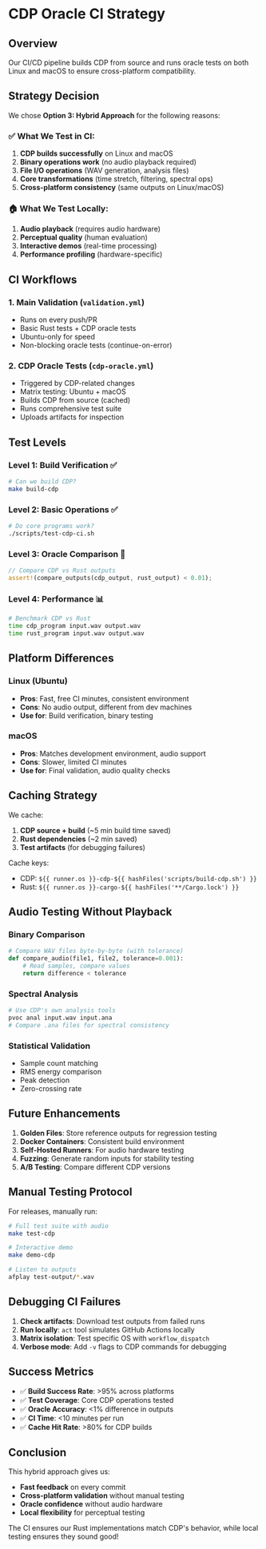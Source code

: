 # CDP Oracle CI Strategy

## Overview

Our CI/CD pipeline builds CDP from source and runs oracle tests on both Linux and macOS to ensure cross-platform compatibility.

## Strategy Decision

We chose **Option 3: Hybrid Approach** for the following reasons:

### ✅ What We Test in CI:
1. **CDP builds successfully** on Linux and macOS
2. **Binary operations work** (no audio playback required)
3. **File I/O operations** (WAV generation, analysis files)
4. **Core transformations** (time stretch, filtering, spectral ops)
5. **Cross-platform consistency** (same outputs on Linux/macOS)

### 🏠 What We Test Locally:
1. **Audio playback** (requires audio hardware)
2. **Perceptual quality** (human evaluation)
3. **Interactive demos** (real-time processing)
4. **Performance profiling** (hardware-specific)

## CI Workflows

### 1. Main Validation (`validation.yml`)
- Runs on every push/PR
- Basic Rust tests + CDP oracle tests
- Ubuntu-only for speed
- Non-blocking oracle tests (continue-on-error)

### 2. CDP Oracle Tests (`cdp-oracle.yml`)
- Triggered by CDP-related changes
- Matrix testing: Ubuntu + macOS
- Builds CDP from source (cached)
- Runs comprehensive test suite
- Uploads artifacts for inspection

## Test Levels

### Level 1: Build Verification ✅
```bash
# Can we build CDP?
make build-cdp
```

### Level 2: Basic Operations ✅
```bash
# Do core programs work?
./scripts/test-cdp-ci.sh
```

### Level 3: Oracle Comparison 🔄
```rust
// Compare CDP vs Rust outputs
assert!(compare_outputs(cdp_output, rust_output) < 0.01);
```

### Level 4: Performance 📊
```bash
# Benchmark CDP vs Rust
time cdp_program input.wav output.wav
time rust_program input.wav output.wav
```

## Platform Differences

### Linux (Ubuntu)
- **Pros**: Fast, free CI minutes, consistent environment
- **Cons**: No audio output, different from dev machines
- **Use for**: Build verification, binary testing

### macOS
- **Pros**: Matches development environment, audio support
- **Cons**: Slower, limited CI minutes
- **Use for**: Final validation, audio quality checks

## Caching Strategy

We cache:
1. **CDP source + build** (~5 min build time saved)
2. **Rust dependencies** (~2 min saved)
3. **Test artifacts** (for debugging failures)

Cache keys:
- CDP: `${{ runner.os }}-cdp-${{ hashFiles('scripts/build-cdp.sh') }}`
- Rust: `${{ runner.os }}-cargo-${{ hashFiles('**/Cargo.lock') }}`

## Audio Testing Without Playback

### Binary Comparison
```python
# Compare WAV files byte-by-byte (with tolerance)
def compare_audio(file1, file2, tolerance=0.001):
    # Read samples, compare values
    return difference < tolerance
```

### Spectral Analysis
```bash
# Use CDP's own analysis tools
pvoc anal input.wav input.ana
# Compare .ana files for spectral consistency
```

### Statistical Validation
- Sample count matching
- RMS energy comparison  
- Peak detection
- Zero-crossing rate

## Future Enhancements

1. **Golden Files**: Store reference outputs for regression testing
2. **Docker Containers**: Consistent build environment
3. **Self-Hosted Runners**: For audio hardware testing
4. **Fuzzing**: Generate random inputs for stability testing
5. **A/B Testing**: Compare different CDP versions

## Manual Testing Protocol

For releases, manually run:
```bash
# Full test suite with audio
make test-cdp

# Interactive demo
make demo-cdp

# Listen to outputs
afplay test-output/*.wav
```

## Debugging CI Failures

1. **Check artifacts**: Download test outputs from failed runs
2. **Run locally**: `act` tool simulates GitHub Actions locally
3. **Matrix isolation**: Test specific OS with `workflow_dispatch`
4. **Verbose mode**: Add `-v` flags to CDP commands for debugging

## Success Metrics

- ✅ **Build Success Rate**: >95% across platforms
- ✅ **Test Coverage**: Core CDP operations tested
- ✅ **Oracle Accuracy**: <1% difference in outputs
- ✅ **CI Time**: <10 minutes per run
- ✅ **Cache Hit Rate**: >80% for CDP builds

## Conclusion

This hybrid approach gives us:
- **Fast feedback** on every commit
- **Cross-platform validation** without manual testing
- **Oracle confidence** without audio hardware
- **Local flexibility** for perceptual testing

The CI ensures our Rust implementations match CDP's behavior, while local testing ensures they sound good!